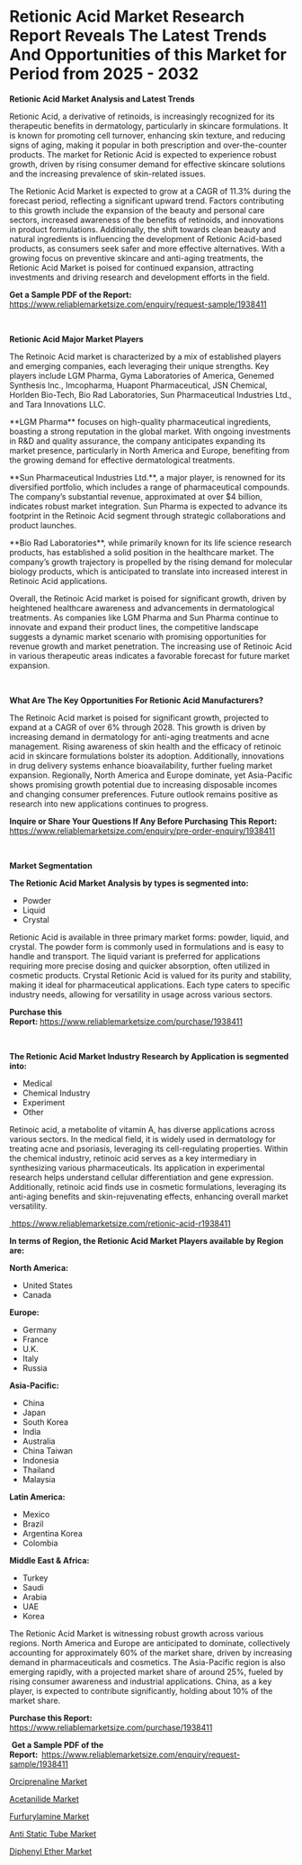 <p><h1>Retionic Acid Market Research Report Reveals The Latest Trends And Opportunities of this Market for Period from 2025 - 2032</h1></p><p><strong>Retionic Acid Market Analysis and Latest Trends</strong></p>
<p><p>Retionic Acid, a derivative of retinoids, is increasingly recognized for its therapeutic benefits in dermatology, particularly in skincare formulations. It is known for promoting cell turnover, enhancing skin texture, and reducing signs of aging, making it popular in both prescription and over-the-counter products. The market for Retionic Acid is expected to experience robust growth, driven by rising consumer demand for effective skincare solutions and the increasing prevalence of skin-related issues.</p><p>The Retionic Acid Market is expected to grow at a CAGR of 11.3% during the forecast period, reflecting a significant upward trend. Factors contributing to this growth include the expansion of the beauty and personal care sectors, increased awareness of the benefits of retinoids, and innovations in product formulations. Additionally, the shift towards clean beauty and natural ingredients is influencing the development of Retionic Acid-based products, as consumers seek safer and more effective alternatives. With a growing focus on preventive skincare and anti-aging treatments, the Retionic Acid Market is poised for continued expansion, attracting investments and driving research and development efforts in the field.</p></p>
<p><strong>Get a Sample PDF of the Report:&nbsp;</strong> <a href="https://www.reliablemarketsize.com/enquiry/request-sample/1938411?utm_campaign=1991&utm_medium=2&utm_source=Github&utm_content=ia&utm_term=31032025&utm_id=retionic-acid">https://www.reliablemarketsize.com/enquiry/request-sample/1938411</a></p>
<p>&nbsp;</p>
<p><strong>Retionic Acid Major Market Players</strong></p>
<p><p>The Retinoic Acid market is characterized by a mix of established players and emerging companies, each leveraging their unique strengths. Key players include LGM Pharma, Gyma Laboratories of America, Genemed Synthesis Inc., Imcopharma, Huapont Pharmaceutical, JSN Chemical, Horlden Bio-Tech, Bio Rad Laboratories, Sun Pharmaceutical Industries Ltd., and Tara Innovations LLC.</p><p>**LGM Pharma** focuses on high-quality pharmaceutical ingredients, boasting a strong reputation in the global market. With ongoing investments in R&D and quality assurance, the company anticipates expanding its market presence, particularly in North America and Europe, benefiting from the growing demand for effective dermatological treatments.</p><p>**Sun Pharmaceutical Industries Ltd.**, a major player, is renowned for its diversified portfolio, which includes a range of pharmaceutical compounds. The company’s substantial revenue, approximated at over $4 billion, indicates robust market integration. Sun Pharma is expected to advance its footprint in the Retinoic Acid segment through strategic collaborations and product launches.</p><p>**Bio Rad Laboratories**, while primarily known for its life science research products, has established a solid position in the healthcare market. The company’s growth trajectory is propelled by the rising demand for molecular biology products, which is anticipated to translate into increased interest in Retinoic Acid applications.</p><p>Overall, the Retinoic Acid market is poised for significant growth, driven by heightened healthcare awareness and advancements in dermatological treatments. As companies like LGM Pharma and Sun Pharma continue to innovate and expand their product lines, the competitive landscape suggests a dynamic market scenario with promising opportunities for revenue growth and market penetration. The increasing use of Retinoic Acid in various therapeutic areas indicates a favorable forecast for future market expansion.</p></p>
<p>&nbsp;</p>
<p><strong>What Are The Key Opportunities For Retionic Acid Manufacturers?</strong></p>
<p><p>The Retinoic Acid market is poised for significant growth, projected to expand at a CAGR of over 6% through 2028. This growth is driven by increasing demand in dermatology for anti-aging treatments and acne management. Rising awareness of skin health and the efficacy of retinoic acid in skincare formulations bolster its adoption. Additionally, innovations in drug delivery systems enhance bioavailability, further fueling market expansion. Regionally, North America and Europe dominate, yet Asia-Pacific shows promising growth potential due to increasing disposable incomes and changing consumer preferences. Future outlook remains positive as research into new applications continues to progress.</p></p>
<p><strong>Inquire or Share Your Questions If Any Before Purchasing This Report:</strong> <a href="https://www.reliablemarketsize.com/enquiry/pre-order-enquiry/1938411?utm_campaign=1991&utm_medium=2&utm_source=Github&utm_content=ia&utm_term=31032025&utm_id=retionic-acid">https://www.reliablemarketsize.com/enquiry/pre-order-enquiry/1938411</a></p>
<p>&nbsp;</p>
<p><strong>Market Segmentation</strong></p>
<p><strong>The Retionic Acid Market Analysis by types is segmented into:</strong></p>
<p><ul><li>Powder</li><li>Liquid</li><li>Crystal</li></ul></p>
<p><p>Retionic Acid is available in three primary market forms: powder, liquid, and crystal. The powder form is commonly used in formulations and is easy to handle and transport. The liquid variant is preferred for applications requiring more precise dosing and quicker absorption, often utilized in cosmetic products. Crystal Retionic Acid is valued for its purity and stability, making it ideal for pharmaceutical applications. Each type caters to specific industry needs, allowing for versatility in usage across various sectors.</p></p>
<p><strong>Purchase this Report:&nbsp;</strong><a href="https://www.reliablemarketsize.com/purchase/1938411?utm_campaign=1991&utm_medium=2&utm_source=Github&utm_content=ia&utm_term=31032025&utm_id=retionic-acid">https://www.reliablemarketsize.com/purchase/1938411</a></p>
<p>&nbsp;</p>
<p><strong>The Retionic Acid Market Industry Research by Application is segmented into:</strong></p>
<p><ul><li>Medical</li><li>Chemical Industry</li><li>Experiment</li><li>Other</li></ul></p>
<p><p>Retinoic acid, a metabolite of vitamin A, has diverse applications across various sectors. In the medical field, it is widely used in dermatology for treating acne and psoriasis, leveraging its cell-regulating properties. Within the chemical industry, retinoic acid serves as a key intermediary in synthesizing various pharmaceuticals. Its application in experimental research helps understand cellular differentiation and gene expression. Additionally, retinoic acid finds use in cosmetic formulations, leveraging its anti-aging benefits and skin-rejuvenating effects, enhancing overall market versatility.</p></p>
<p><a href="https://www.reliablemarketsize.com/retionic-acid-r1938411?utm_campaign=1991&utm_medium=2&utm_source=Github&utm_content=ia&utm_term=31032025&utm_id=retionic-acid">&nbsp;https://www.reliablemarketsize.com/retionic-acid-r1938411</a></p>
<p><strong>In terms of Region, the Retionic Acid Market Players available by Region are:</strong></p>
<p>
    <p> <strong> North America: </strong>
        <ul>
            <li>United States</li>
            <li>Canada</li>
        </ul>
        </p> 
    <p> <strong> Europe: </strong>
        <ul>
            <li>Germany</li>
            <li>France</li>
            <li>U.K.</li>
            <li>Italy</li>
            <li>Russia</li>
        </ul>
        </p> 
    <p> <strong> Asia-Pacific: </strong>
        <ul>
            <li>China</li>
            <li>Japan</li>
            <li>South Korea</li>
            <li>India</li>
            <li>Australia</li>
            <li>China Taiwan</li>
            <li>Indonesia</li>
            <li>Thailand</li>
            <li>Malaysia</li>
        </ul>
        </p> 
    <p> <strong> Latin America: </strong>
        <ul>
            <li>Mexico</li>
            <li>Brazil</li>
            <li>Argentina Korea</li>
            <li>Colombia</li>
        </ul>
        </p> 
    <p> <strong> Middle East & Africa: </strong>
        <ul>
            <li>Turkey</li>
            <li>Saudi</li>
            <li>Arabia</li>
            <li>UAE</li>
            <li>Korea</li>
        </ul>
    </p>
    </p>
<p><p>The Retionic Acid Market is witnessing robust growth across various regions. North America and Europe are anticipated to dominate, collectively accounting for approximately 60% of the market share, driven by increasing demand in pharmaceuticals and cosmetics. The Asia-Pacific region is also emerging rapidly, with a projected market share of around 25%, fueled by rising consumer awareness and industrial applications. China, as a key player, is expected to contribute significantly, holding about 10% of the market share.</p></p>
<p><strong>Purchase this Report: </strong><a href="https://www.reliablemarketsize.com/purchase/1938411?utm_campaign=1991&utm_medium=2&utm_source=Github&utm_content=ia&utm_term=31032025&utm_id=retionic-acid">https://www.reliablemarketsize.com/purchase/1938411</a></p>
<p>&nbsp;<strong>Get a Sample PDF of the Report:&nbsp;&nbsp;</strong><a href="https://www.reliablemarketsize.com/enquiry/request-sample/1938411?utm_campaign=1991&utm_medium=2&utm_source=Github&utm_content=ia&utm_term=31032025&utm_id=retionic-acid">https://www.reliablemarketsize.com/enquiry/request-sample/1938411</a></p>
<p><strong></strong></p>
<p><p><a href="https://github.com/fallalenoswG/Market-Research-Report-List-1/blob/main/orciprenaline-market.md?utm_campaign=1991&utm_medium=2&utm_source=Github&utm_content=ia&utm_term=31032025&utm_id=retionic-acid">Orciprenaline Market</a></p><p><a href="https://github.com/countpapajwp/Market-Research-Report-List-1/blob/main/acetanilide-market.md?utm_campaign=1991&utm_medium=2&utm_source=Github&utm_content=ia&utm_term=31032025&utm_id=retionic-acid">Acetanilide Market</a></p><p><a href="https://github.com/gfellcincot4/Market-Research-Report-List-1/blob/main/furfurylamine-market.md?utm_campaign=1991&utm_medium=2&utm_source=Github&utm_content=ia&utm_term=31032025&utm_id=retionic-acid">Furfurylamine Market</a></p><p><a href="https://github.com/wraggfomath/Market-Research-Report-List-1/blob/main/anti-static-tube-market.md?utm_campaign=1991&utm_medium=2&utm_source=Github&utm_content=ia&utm_term=31032025&utm_id=retionic-acid">Anti Static Tube Market</a></p><p><a href="https://github.com/haagarocapmj/Market-Research-Report-List-1/blob/main/diphenyl-ether-market.md?utm_campaign=1991&utm_medium=2&utm_source=Github&utm_content=ia&utm_term=31032025&utm_id=retionic-acid">Diphenyl Ether Market</a></p></p>